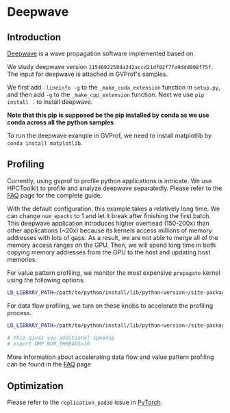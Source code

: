 # Deepwave

## Introduction

[Deepwave](https://github.com/ar4/deepwave) is a wave propagation software implemented based on.

We study deepwave version `1154692258da342accd21df02f7fa9ddd008f75f`. The input for deepwave is attached in GVProf's samples.

We first add `-lineinfo -g` to the `_make_cuda_extension` function in `setup.py`, and then add `-g` to the `_make_cpp_extension` function. Next we use `pip install .` to install deepwave. 

**Note that this pip is supposed be the pip installed by conda as we use conda across all the python samples**

To run the deepwave example in GVProf, we need to install matplotlib by `conda install matplotlib`.

## Profiling

Currently, using gvprof to profile python applications is intricate. We use HPCToolkit to profile and analyze deepwave separatedly. Please refer to the [FAQ](https://gvprof.readthedocs.io/en/latest/faq.html) page for the complete guide.

With the default configuration, this example takes a relatively long time.
We can change `num_epochs` to 1 and let it break after finishing the first batch.
This deepwave application introduces higher overhead (150-200x) than other applications (~20x) because its kernels access millions of memory addresses with lots of gaps. 
As a result, we are not able to merge all of the memory access ranges on the GPU.
Then, we will spend long time in both copying memory addresses from the GPU to the host and updating host memories. 

For value pattern profiling, we monitor the most expensive `propagate` kernel using the following options.

```bash
LD_LIBRARY_PATH=/path/to/python/install/lib/python<version>/site-packages/torch:$LD_LIBRARY_PATH hpcrun -e gpu=nvidia,value_pattern@10000 -ck HPCRUN_SANITIZER_WHITELIST=./whitelist -ck HPCRUN_SANITIZER_KERNEL_SAMPLING_FREQUENCY=100000 python ./Deepwave_SEAM_example1.py
```

For data flow profiling, we turn on these knobs to accelerate the profiling process.

```bash
LD_LIBRARY_PATH=/path/to/python/install/lib/python<version>/site-packages/torch:$LD_LIBRARY_PATH hpcrun -e gpu=nvidia,data_flow -ck HPCRUN_SANITIZER_READ_TRACE_IGNORE=1 -ck HPCRUN_SANITIZER_DATA_FLOW_HASH=0 -ck HPCRUN_SANITIZER_GPU_ANALYSIS_BLOCKS=1 -ck HPCRUN_SANITIZER_GPU_PATCH_RECORD_NUM=131072 python ./Deepwave_SEAM_example1.py

# this gives you additional speedup
# export OMP_NUM_THREADS=16
```

More information about accelerating data flow and value pattern profiling can be found in the [FAQ](https://gvprof.readthedocs.io/en/latest/faq.html) page

## Optimization

Please refer to the `replication_pad3d` issue in [PyTorch](https://gvprof.readthedocs.io/en/latest/faq.html).
